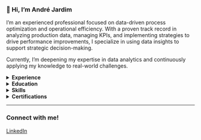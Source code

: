### 👋 Hi, I’m André Jardim

I’m an experienced professional focused on data-driven process optimization and operational efficiency. With a proven track record in analyzing production data, managing KPIs, and implementing strategies to drive performance improvements, I specialize in using data insights to support strategic decision-making.

Currently, I’m deepening my expertise in data analytics and continuously applying my knowledge to real-world challenges.

<details>
  <summary><strong>Experience</strong></summary>
  
With a strong background in data-driven process optimization and operational efficiency, I have successfully led teams to improve productivity and streamline operations using data insights. I have experience analyzing production data, managing KPIs, and implementing strategies that drive measurable improvements. Through my work at **Amazon**, I applied data insights and operational strategies to enhance productivity and reduce waste in logistics. This experience has strengthened my analytical skills, and I am now advancing my knowledge in **data analytics**, learning tools like **Python**, **SQL**, **Excel**, **Power BI**, and **Tableau**, and seeking opportunities to apply my expertise in a data-focused role.

</details>

<details>
  <summary><strong>Education</strong></summary>
  
I am a **data analytics enthusiast** with hands-on experience in **Python**, **SQL**, and **Tableau**, gained through the **Correlation One Data Analytics program** via **Amazon Career Choice**. This program has equipped me with the technical expertise to analyze and interpret complex data, enabling me to drive informed business decisions.

In addition to completing the **Google Data Analytics** certification, I have earned certifications in **IBM Data Analytics** and **Microsoft Power BI (PL-300)**, and I continue to expand my knowledge and skill set to stay at the forefront of data analytics.

I am passionate about uncovering actionable insights from data and applying them to solve real-world problems. My goal is to continuously grow as a data professional, contributing to impactful projects that drive business success.

</details>

<details>
  <summary><strong>Skills</strong></summary>

  - **Tech Skills**: SQL, Python, Excel, Power BI, Tableau, Looker Studio, Data Analysis.
  
  - **Additional Skills**: Problem Solving, Process Optimization, Critical Thinking, Project Management, Team Leadership, Operational Efficiency, Change Management.

</details>
  
<details>
  <summary><strong>Certifications</strong></summary>
  
- Microsoft Certified: Power BI Data Analyst Associate (PL-300)  
- IBM Data Analytics  
- Google Data Analytics

</details>

---

### Connect with me!

[LinkedIn](https://www.linkedin.com/in/andrebjardim/)
